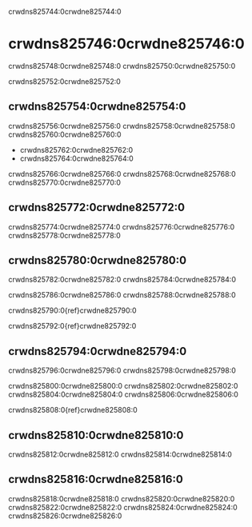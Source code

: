 crwdns825744:0crwdne825744:0
# crwdns825746:0crwdne825746:0

crwdns825748:0crwdne825748:0 crwdns825750:0crwdne825750:0

crwdns825752:0crwdne825752:0

## crwdns825754:0crwdne825754:0

crwdns825756:0crwdne825756:0 crwdns825758:0crwdne825758:0 crwdns825760:0crwdne825760:0
* crwdns825762:0crwdne825762:0
* crwdns825764:0crwdne825764:0

crwdns825766:0crwdne825766:0 crwdns825768:0crwdne825768:0 crwdns825770:0crwdne825770:0

## crwdns825772:0crwdne825772:0

crwdns825774:0crwdne825774:0 crwdns825776:0crwdne825776:0 crwdns825778:0crwdne825778:0

## crwdns825780:0crwdne825780:0

crwdns825782:0crwdne825782:0 crwdns825784:0crwdne825784:0

crwdns825786:0crwdne825786:0 crwdns825788:0crwdne825788:0

crwdns825790:0{ref}crwdne825790:0

crwdns825792:0{ref}crwdne825792:0

## crwdns825794:0crwdne825794:0

crwdns825796:0crwdne825796:0 crwdns825798:0crwdne825798:0

crwdns825800:0crwdne825800:0 crwdns825802:0crwdne825802:0 crwdns825804:0crwdne825804:0 crwdns825806:0crwdne825806:0

crwdns825808:0{ref}crwdne825808:0

## crwdns825810:0crwdne825810:0

crwdns825812:0crwdne825812:0 crwdns825814:0crwdne825814:0

## crwdns825816:0crwdne825816:0

crwdns825818:0crwdne825818:0 crwdns825820:0crwdne825820:0 crwdns825822:0crwdne825822:0 crwdns825824:0crwdne825824:0 crwdns825826:0crwdne825826:0
